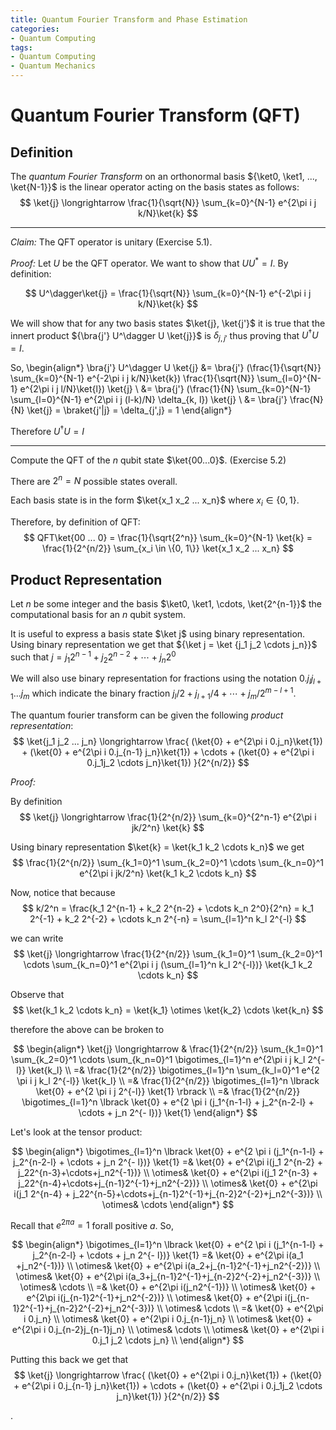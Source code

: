 ```yaml
---
title: Quantum Fourier Transform and Phase Estimation
categories:
- Quantum Computing
tags:
- Quantum Computing
- Quantum Mechanics
---
```


# Quantum Fourier Transform (QFT)

## Definition

The _quantum Fourier Transform_ on an orthonormal basis ${\ket0, \ket1, ..., \ket{N-1}}$ is the linear operator acting on the basis states as follows:
$$
\ket{j} \longrightarrow \frac{1}{\sqrt{N}} \sum_{k=0}^{N-1} e^{2\pi i j k/N}\ket{k}
$$

---

_Claim:_ The QFT operator is unitary (Exercise 5.1).

_Proof:_ Let $U$ be the QFT operator. We want to show that $UU^* = I$. By definition:

$$
U^\dagger\ket{j} = \frac{1}{\sqrt{N}} \sum_{k=0}^{N-1} e^{-2\pi i j k/N}\ket{k}
$$

We will show that for any two basis states $\ket{j}, \ket{j'}$ it is true that the innert product ${\bra{j'} U^\dagger U \ket{j}}$ is $\delta_{j, j'}$ thus proving that $U^\dagger U = I$.

So,
\begin{align*}
\bra{j'} U^\dagger U \ket{j} &= \bra{j'} (\frac{1}{\sqrt{N}} \sum_{k=0}^{N-1} e^{-2\pi i j k/N}\ket{k}) \frac{1}{\sqrt{N}} \sum_{l=0}^{N-1} e^{2\pi i j l/N}\ket{l}) \ket{j} \\
&= \bra{j'} (\frac{1}{N} \sum_{k=0}^{N-1} \sum_{l=0}^{N-1} e^{2\pi i j (l-k)/N} \delta_{k, l}) \ket{j} \\
&= \bra{j'} \frac{N}{N} \ket{j} = \braket{j'|j} = \delta_{j',j} = 1
\end{align*}

Therefore $U^\dagger U = I$

---

Compute the QFT of the $n$ qubit state $\ket{00...0}$. (Exercise 5.2)

There are $2^n = N$ possible states overall.

Each basis state is in the form $\ket{x_1 x_2 ... x_n}$ where $x_i \in \{0, 1\}$.

Therefore, by definition of QFT:
$$
QFT\ket{00 ... 0} = \frac{1}{\sqrt{2^n}} \sum_{k=0}^{N-1} \ket{k} = \frac{1}{2^{n/2}} \sum_{x_i \in \{0, 1\}} \ket{x_1 x_2 ... x_n}
$$

## Product Representation

Let $n$ be some integer and the basis $\ket0, \ket1, \cdots, \ket{2^{n-1}}$ the computational basis for an $n$ qubit system.

It is useful to express a basis state $\ket j$ using binary representation. Using binary representation we get that ${\ket j = \ket {j_1 j_2 \cdots j_n}}$ such that ${j = j_1 2^{n-1} + j_2 2^{n-2} + \cdots + j_n 2^0}$

We will also use binary representation for fractions using the notation $0.j_l j_{l+1} ... j_m$ which indicate the binary fraction $j_l/2 + j_{l+1}/4 + \cdots + j_m / 2^{m - l + 1}$.

The quantum fourier transform can be given the following _product representation_:
$$
\ket{j_1 j_2 ... j_n} \longrightarrow \frac{ 
    (\ket{0} + e^{2\pi i 0.j_n}\ket{1}) + (\ket{0} + e^{2\pi i 0.j_{n-1} j_n}\ket{1}) + \cdots + (\ket{0} + e^{2\pi i 0.j_1j_2 \cdots j_n}\ket{1})
}{2^{n/2}}
$$

_Proof:_

By definition
$$
\ket{j} \longrightarrow \frac{1}{2^{n/2}} \sum_{k=0}^{2^n-1} e^{2\pi i jk/2^n} \ket{k}
$$

Using binary representation $\ket{k} = \ket{k_1 k_2 \cdots k_n}$ we get
$$
\frac{1}{2^{n/2}} \sum_{k_1=0}^1 \sum_{k_2=0}^1 \cdots \sum_{k_n=0}^1 e^{2\pi i jk/2^n} \ket{k_1 k_2 \cdots k_n}
$$

Now, notice that because
$$
k/2^n =
\frac{k_1 2^{n-1} + k_2 2^{n-2} + \cdots k_n 2^0}{2^n} =
k_1 2^{-1} + k_2 2^{-2} + \cdots k_n 2^{-n} =
\sum_{l=1}^n k_l 2^{-l}
$$

we can write
$$
\ket{j} \longrightarrow
\frac{1}{2^{n/2}} \sum_{k_1=0}^1 \sum_{k_2=0}^1 \cdots \sum_{k_n=0}^1 e^{2\pi i j (\sum_{l=1}^n k_l 2^{-l})} \ket{k_1 k_2 \cdots k_n}
$$

Observe that
$$
\ket{k_1 k_2 \cdots k_n} = \ket{k_1} \otimes \ket{k_2} \cdots \ket{k_n}
$$

therefore the above can be broken to

$$
\begin{align*}
\ket{j} \longrightarrow &
\frac{1}{2^{n/2}} \sum_{k_1=0}^1 \sum_{k_2=0}^1 \cdots \sum_{k_n=0}^1 \bigotimes_{l=1}^n e^{2\pi i j k_l 2^{-l}} \ket{k_l} \\
=& \frac{1}{2^{n/2}} \bigotimes_{l=1}^n \sum_{k_l=0}^1 e^{2 \pi i j k_l 2^{-l}} \ket{k_l} \\
=& \frac{1}{2^{n/2}} \bigotimes_{l=1}^n \lbrack \ket{0} + e^{2 \pi i j 2^{-l}} \ket{1}  \rbrack \\
=& \frac{1}{2^{n/2}} \bigotimes_{l=1}^n \lbrack \ket{0} + e^{2 \pi i (j_1^{n-1-l} + j_2^{n-2-l} + \cdots + j_n 2^{- l})} \ket{1}
\end{align*}
$$


Let's look at the tensor product:

$$
\begin{align*}
\bigotimes_{l=1}^n \lbrack \ket{0} + e^{2 \pi i (j_1^{n-1-l} + j_2^{n-2-l} + \cdots + j_n 2^{- l})} \ket{1}
=& \ket{0} + e^{2\pi i(j_1 2^{n-2} + j_22^{n-3}+\cdots+j_n2^{-1})} \\
\otimes& \ket{0} + e^{2\pi i(j_1 2^{n-3} + j_22^{n-4}+\cdots+j_{n-1}2^{-1}+j_n2^{-2})} \\
\otimes& \ket{0} + e^{2\pi i(j_1 2^{n-4} + j_22^{n-5}+\cdots+j_{n-1}2^{-1}+j_{n-2}2^{-2}+j_n2^{-3})} \\
\otimes& \cdots
\end{align*}
$$

Recall that $e^{2 \pi a} = 1$ forall positive $a$. So,

$$
\begin{align*}
\bigotimes_{l=1}^n \lbrack \ket{0} + e^{2 \pi i (j_1^{n-1-l} + j_2^{n-2-l} + \cdots + j_n 2^{- l})} \ket{1}
=& \ket{0} + e^{2\pi i(a_1 +j_n2^{-1})} \\
\otimes& \ket{0} + e^{2\pi i(a_2+j_{n-1}2^{-1}+j_n2^{-2})} \\
\otimes& \ket{0} + e^{2\pi i(a_3+j_{n-1}2^{-1}+j_{n-2}2^{-2}+j_n2^{-3})} \\
\otimes& \cdots \\
=& \ket{0} + e^{2\pi i(j_n2^{-1})} \\
\otimes& \ket{0} + e^{2\pi i(j_{n-1}2^{-1}+j_n2^{-2})} \\
\otimes& \ket{0} + e^{2\pi i(j_{n-1}2^{-1}+j_{n-2}2^{-2}+j_n2^{-3})} \\
\otimes& \cdots \\
=& \ket{0} + e^{2\pi i 0.j_n} \\
\otimes& \ket{0} + e^{2\pi i 0.j_{n-1}j_n} \\
\otimes& \ket{0} + e^{2\pi i 0.j_{n-2}j_{n-1}j_n} \\
\otimes& \cdots \\
\otimes& \ket{0} + e^{2\pi i 0.j_1 j_2 \cdots j_n} \\
\end{align*}
$$

Putting this back we get that
$$
\ket{j} \longrightarrow \frac{ 
    (\ket{0} + e^{2\pi i 0.j_n}\ket{1}) + (\ket{0} + e^{2\pi i 0.j_{n-1} j_n}\ket{1}) + \cdots + (\ket{0} + e^{2\pi i 0.j_1j_2 \cdots j_n}\ket{1})
}{2^{n/2}}
$$

.